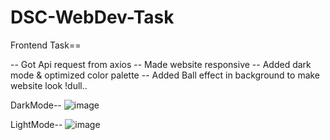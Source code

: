 # DSC-WebDev-Task


Frontend Task== 

-- Got Api request from axios 
-- Made website responsive 
-- Added dark mode & optimized color palette
-- Added Ball effect in background to make website look !dull..

DarkMode--
![image](https://github.com/arnavgupta00/DSC-WebDev-Task/assets/101815033/1750a6aa-408a-4ebe-a46d-86c4357d9ffd)

LightMode--
![image](https://github.com/arnavgupta00/DSC-WebDev-Task/assets/101815033/8ef66f79-ebf0-49ba-acb9-cd8196eba911)

